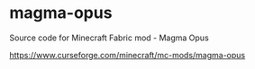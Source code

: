 # magma-opus
Source code for Minecraft Fabric mod - Magma Opus

https://www.curseforge.com/minecraft/mc-mods/magma-opus
